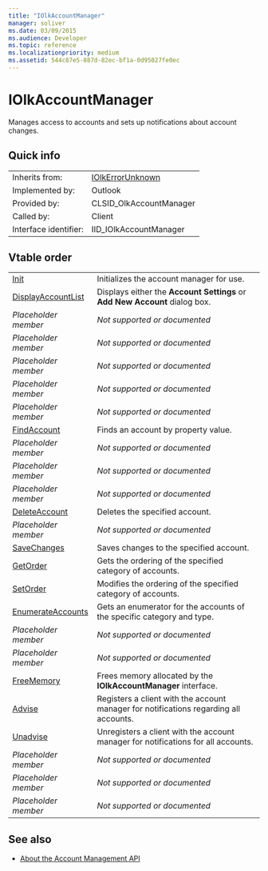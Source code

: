 ```yaml
---
title: "IOlkAccountManager"
manager: soliver
ms.date: 03/09/2015
ms.audience: Developer
ms.topic: reference
ms.localizationpriority: medium
ms.assetid: 544c87e5-887d-82ec-bf1a-0d95027fe0ec
---
```


# IOlkAccountManager

Manages access to accounts and sets up notifications about account changes.
  
## Quick info

|||
|:-----|:-----|
|Inherits from:  <br/> |[IOlkErrorUnknown](iolkerrorunknown.md) <br/> |
|Implemented by:  <br/> |Outlook  <br/> |
|Provided by:  <br/> |CLSID_OlkAccountManager  <br/> |
|Called by:  <br/> |Client  <br/> |
|Interface identifier:  <br/> |IID_IOlkAccountManager  <br/> |
   
## Vtable order

|||
|:-----|:-----|
|[Init](iolkaccountmanager-init.md) <br/> |Initializes the account manager for use.  <br/> |
|[DisplayAccountList](iolkaccountmanager-displayaccountlist.md) <br/> |Displays either the **Account Settings** or **Add New Account** dialog box.  <br/> |
| *Placeholder member*  <br/> | *Not supported or documented*  <br/> |
| *Placeholder member*  <br/> | *Not supported or documented*  <br/> |
| *Placeholder member*  <br/> | *Not supported or documented*  <br/> |
| *Placeholder member*  <br/> | *Not supported or documented*  <br/> |
| *Placeholder member*  <br/> | *Not supported or documented*  <br/> |
|[FindAccount](iolkaccountmanager-findaccount.md) <br/> |Finds an account by property value.  <br/> |
| *Placeholder member*  <br/> | *Not supported or documented*  <br/> |
| *Placeholder member*  <br/> | *Not supported or documented*  <br/> |
| *Placeholder member*  <br/> | *Not supported or documented*  <br/> |
|[DeleteAccount](iolkaccountmanager-deleteaccount.md) <br/> |Deletes the specified account.  <br/> |
| *Placeholder member*  <br/> | *Not supported or documented*  <br/> |
|[SaveChanges](iolkaccountmanager-savechanges.md) <br/> |Saves changes to the specified account.  <br/> |
|[GetOrder](iolkaccountmanager-getorder.md) <br/> |Gets the ordering of the specified category of accounts.  <br/> |
|[SetOrder](iolkaccountmanager-setorder.md) <br/> |Modifies the ordering of the specified category of accounts.  <br/> |
|[EnumerateAccounts](iolkaccountmanager-enumerateaccounts.md) <br/> |Gets an enumerator for the accounts of the specific category and type.  <br/> |
| *Placeholder member*  <br/> | *Not supported or documented*  <br/> |
| *Placeholder member*  <br/> | *Not supported or documented*  <br/> |
|[FreeMemory](iolkaccountmanager-freememory.md) <br/> |Frees memory allocated by the **IOlkAccountManager** interface.  <br/> |
|[Advise](iolkaccountmanager-advise.md) <br/> |Registers a client with the account manager for notifications regarding all accounts.  <br/> |
|[Unadvise](iolkaccountmanager-unadvise.md) <br/> |Unregisters a client with the account manager for notifications for all accounts.  <br/> |
| *Placeholder member*  <br/> | *Not supported or documented*  <br/> |
| *Placeholder member*  <br/> | *Not supported or documented*  <br/> |
| *Placeholder member*  <br/> | *Not supported or documented*  <br/> |
   
## See also

- [About the Account Management API](about-the-account-management-api.md)

